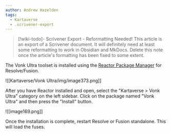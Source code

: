 ```yaml
---
author: Andrew Hazelden
tags:
  - Kartaverse
  - .scrivener-export
---
```




> [!wiki-todo]- Scrivener Export - Reformatting Needed!
> This article is an export of a Scrivener document. It will definitely need at least some reformatting to work in Obsidian and MkDocs. Delete this note once the article's formatting  has been fixed to some extent.

The Vonk Ultra toolset is installed using the [Reactor Package Manager](https://www.steakunderwater.com/wesuckless/viewtopic.php?f=32&t=3067) for Resolve/Fusion.

![[Kartaverse/Vonk Ultra/img/image373.png]]

After you have Reactor installed and open, select the "Kartaverse \> Vonk Ultra" category on the left sidebar. Click on the package named "Vonk Ultra" and then press the "Install" button.

![[image169.png]]

Once the installation is complete, restart Resolve or Fusion standalone. This will load the fuses.